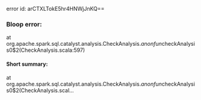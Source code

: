 error id: arCTXLTokE5hr4HNWjJnKQ==
### Bloop error:

at org.apache.spark.sql.catalyst.analysis.CheckAnalysis.$anonfun$checkAnalysis0$2(CheckAnalysis.scala:597)
#### Short summary: 

at org.apache.spark.sql.catalyst.analysis.CheckAnalysis.$anonfun$checkAnalysis0$2(CheckAnalysis.scal...